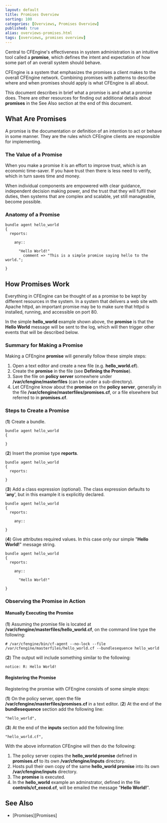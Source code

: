```yaml
---
layout: default
title: Promises Overview
sorting: 100
categories: [Overviews, Promises Overview]
published: true
alias: overviews-promises.html
tags: [overviews, promises overview]
---
```


Central to CFEngine's effectiveness in system administration is an intuitive tool called a **promise**, which defines the intent and expectation of how some part of an overall system should behave. 

CFEngine is a system that emphasizes the promises a client makes to the overall CFEngine network. Combining promises with patterns to describe where and when promises should apply is what CFEngine is all about.

This document describes in brief what a promise is and what a promise does. There are other resources for finding out additional details about **promises** in the See Also section at the end of this document.

## What Are Promises ##

A promise is the documentation or definition of an intention to act or behave in some manner. They are the rules which CFEngine clients are responsible for implementing. 

### The Value of a Promise ###

When you make a promise it is an effort to improve trust, which is an economic time-saver. If you have trust then there is less need to verify, which in turn saves time and money.

When individual components are empowered with clear guidance, independent decision making power, and the trust that they will fulfil their duties, then systems that are complex and scalable, yet still manageable, become possible. 

### Anatomy of a Promise ###

```cf3
bundle agent hello_world
{
  reports:

    any::

      "Hello World!"
        comment => "This is a simple promise saying hello to the world.";

}
```

## How Promises Work ##

Everything in CFEngine can be thought of as a promise to be kept by different resources in the system. In a system that delivers a web site with Apache httpd, an important promise may be to make sure that httpd is installed, running, and accessible on port 80. 

In the simple **hello_world** example shown above, the **promise** is that the **Hello World** message will be sent to the log, which will then trigger other events that will be described below. 

### Summary for Making a Promise ###

Making a CFEngine **promise** will generally follow these simple steps:

1. Open a text editor and create a new file (e.g. **hello_world.cf**).
2. Create the **promise** in the file (see **Defining the Promise**).
3. Save the file on **policy server** somewhere under **/var/cfengine/masterfiles** (can be under a sub-directory).
4. Let CFEngine know about the **promise** on the **policy server**, generally in the file **/var/cfengine/masterfiles/promises.cf**, or a file elsewhere but referred to in **promises.cf**.

### Steps to Create a Promise ###

(**1**) Create a bundle.

```cf3
bundle agent hello_world
{

}
```

(**2**) Insert the promise type **reports**.

```cf3
bundle agent hello_world
{
  reports:

}
```

(**3**) Add a class expression (optional). The class expression defaults to '**any**', but in this example it is explicitly declared.

```cf3
bundle agent hello_world
{
  reports:

    any::

}
```

(**4**) Give attributes required values. In this case only our simple "**Hello World!**" message string.

```cf3
bundle agent hello_world
{
  reports:

    any::

      "Hello World!"

}
```

### Observing the Promise in Action ###

#### Manually Executing the Promise ####

(**1**) Assuming the promise file is located at **/var/cfengine/masterfiles/hello_world.cf**, on the command line type the following: 

```# /var/cfengine/bin/cf-agent --no-lock --file /var/cfengine/masterfiles/hello_world.cf --bundlesequence hello_world```

(**2**) The output will include something similar to the following:

```notice: R: Hello World!```


#### Registering the Promise ####

Registering the promise with CFEngine consists of some simple steps:

(**1**) On the policy server, open the file **/var/cfengine/masterfiles/promises.cf** in a text editor.
(**2**) At the end of the **bundlesequence** section add the following line:

```
"hello_world",
```
(**3**) At the end of the **inputs** section add the following line:

```
"hello_world.cf",
```

With the above information CFEngine will then do the following:

1. The policy server copies the **hello_world promise** defined in **promises.cf** to its own **/var/cfengine/inputs** directory.
2. Hosts pull their own copy of the same **hello_world promise** into its own **/var/cfengine/inputs** directory.
3. The **promise** is executed.
4. In the **hello_world** example an adminstrator, defined in the file **controls/cf_execd.cf**, will be emailed the message "**Hello World!**". 

## See Also ##
* [Promises][Promises]



